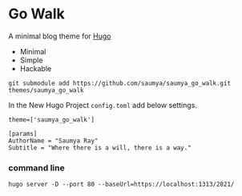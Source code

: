 Go Walk
=================

A minimal blog theme for [Hugo][hugo]

 - Minimal
 - Simple
 - Hackable


```
git submodule add https://github.com/saumya/saumya_go_walk.git themes/saumya_go_walk
```

In the New Hugo Project `config.toml` add below settings.

```
theme=['saumya_go_walk']

[params]
AuthorName = "Saumya Ray"
Subtitle = "Where there is a will, there is a way."
```



### command line

```
hugo server -D --port 80 --baseUrl=https://localhost:1313/2021/ 
```


 [hugo]: https://gohugo.io/
